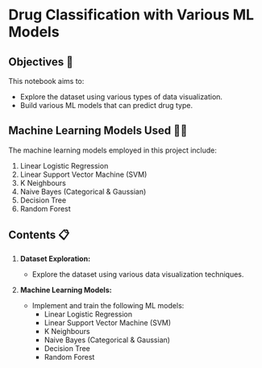 # Drug Classification with Various ML Models

## Objectives 📌
This notebook aims to:

- Explore the dataset using various types of data visualization.
- Build various ML models that can predict drug type.

## Machine Learning Models Used 👨‍💻
The machine learning models employed in this project include:

1. Linear Logistic Regression
2. Linear Support Vector Machine (SVM)
3. K Neighbours
4. Naive Bayes (Categorical & Gaussian)
5. Decision Tree
6. Random Forest

## Contents 📋
1. **Dataset Exploration:**
   - Explore the dataset using various data visualization techniques.

2. **Machine Learning Models:**
   - Implement and train the following ML models:
     - Linear Logistic Regression
     - Linear Support Vector Machine (SVM)
     - K Neighbours
     - Naive Bayes (Categorical & Gaussian)
     - Decision Tree
     - Random Forest

